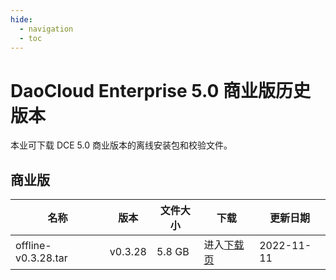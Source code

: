 ```yaml
---
hide:
  - navigation
  - toc
---
```


# DaoCloud Enterprise 5.0 商业版历史版本

本业可下载 DCE 5.0 商业版本的离线安装包和校验文件。

## 商业版

| 名称 | 版本 | 文件大小 | 下载  | 更新日期 |
| ---- | ---- | ---- | ---- | ---- |
| offline-v0.3.28.tar | v0.3.28 | 5.8 GB | 进入[下载页](./dce5-installer-v0.3.28.md) | 2022-11-11 |
